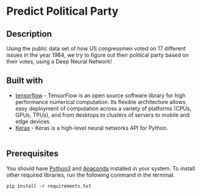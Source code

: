# Predict Political Party

## Description
Using the public data set of how US congressmen voted on 17 different issues in the year 1984, we try to figure out their political party based on their votes, using a Deep Neural Network!

## Built with
* [tensorflow](https://pypi.org/project/tensorflow/) - TensorFlow is an open source software library for high performance numerical computation. Its flexible architecture allows easy deployment of computation across a variety of platforms (CPUs, GPUs, TPUs), and from desktops to clusters of servers to mobile and edge devices.</br>
* [Keras](https://pypi.org/project/Keras/) - Keras is a high-level neural networks API for Python.</br></br>

## Prerequisites
You should have [Python3](https://www.python.org/downloads/) and [Anaconda](https://www.anaconda.com/products/individual) installed in your system. To install other required libraries, run the following command in the terminal.
```
pip install -r requirements.txt
```
